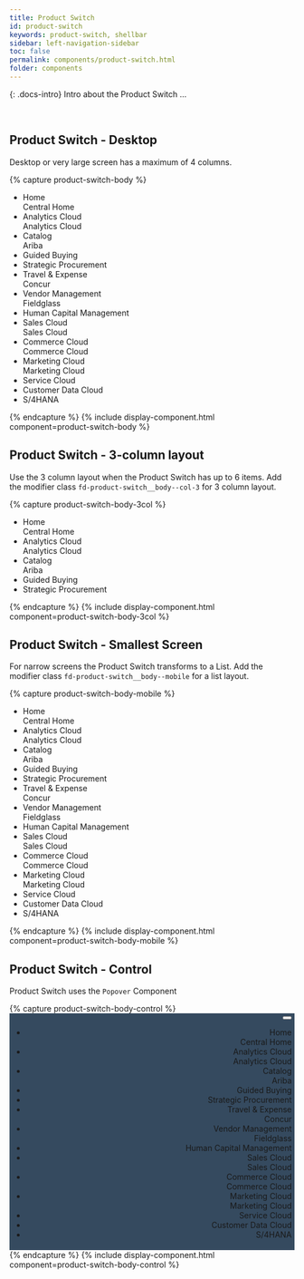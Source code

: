 ```yaml
---
title: Product Switch
id: product-switch
keywords: product-switch, shellbar
sidebar: left-navigation-sidebar
toc: false
permalink: components/product-switch.html
folder: components
---
```


{: .docs-intro}
Intro about the Product Switch ...

<br>

## Product Switch - Desktop
Desktop or very large screen has a maximum of 4 columns.

{% capture product-switch-body %}
<div class="fd-product-switch__body">
    <ul class="fd-product-switch__list">
        <li class="fd-product-switch__item" tabindex="0">
            <div class="fd-product-switch__icon sap-icon--home"></div>
            <div class="fd-product-switch__text">
                <div class="fd-product-switch__title">Home</div>
                <div class="fd-product-switch__subtitle">Central Home</div>
            </div>
        </li>
        <li class="fd-product-switch__item selected" tabindex="0">
            <div class="fd-product-switch__icon sap-icon--business-objects-experience"></div>
            <div class="fd-product-switch__text">
                <div class="fd-product-switch__title">Analytics Cloud</div>
                <div class="fd-product-switch__subtitle">Analytics Cloud</div>
            </div>
        </li>
        <li class="fd-product-switch__item" tabindex="0">
            <div class="fd-product-switch__icon sap-icon--contacts"></div>
            <div class="fd-product-switch__text">
                <div class="fd-product-switch__title">Catalog</div>
                <div class="fd-product-switch__subtitle">Ariba</div>
            </div>
        </li>
        <li class="fd-product-switch__item" tabindex="0">
            <div class="fd-product-switch__icon sap-icon--credit-card"></div>
            <div class="fd-product-switch__text">
                <div class="fd-product-switch__title">Guided Buying</div>
            </div>
        </li>
        <li class="fd-product-switch__item" tabindex="0">
            <div class="fd-product-switch__icon sap-icon--cart-3"></div>
            <div class="fd-product-switch__text">
                <div class="fd-product-switch__title">Strategic Procurement</div>
            </div>
        </li>
        <li class="fd-product-switch__item" tabindex="0">
            <div class="fd-product-switch__icon sap-icon--flight"></div>
            <div class="fd-product-switch__text">
                <div class="fd-product-switch__title">Travel & Expense</div>
                <div class="fd-product-switch__subtitle">Concur</div>
            </div>
        </li>
        <li class="fd-product-switch__item" tabindex="0">
            <div class="fd-product-switch__icon sap-icon--shipping-status"></div>
            <div class="fd-product-switch__text">
                <div class="fd-product-switch__title">Vendor Management</div>
                <div class="fd-product-switch__subtitle">Fieldglass</div>
            </div>
        </li>
        <li class="fd-product-switch__item" tabindex="0">
            <div class="fd-product-switch__icon sap-icon--customer"></div>
            <div class="fd-product-switch__text">
                <div class="fd-product-switch__title">Human Capital Management</div>
            </div>
        </li>
        <li class="fd-product-switch__item" tabindex="0">
            <div class="fd-product-switch__icon sap-icon--sales-notification"></div>
            <div class="fd-product-switch__text">
                <div class="fd-product-switch__title">Sales Cloud</div>
                <div class="fd-product-switch__subtitle">Sales Cloud</div>
            </div>
        </li>
        <li class="fd-product-switch__item" tabindex="0">
            <div class="fd-product-switch__icon sap-icon--retail-store"></div>
            <div class="fd-product-switch__text">
                <div class="fd-product-switch__title">Commerce Cloud</div>
                <div class="fd-product-switch__subtitle">Commerce Cloud</div>
            </div>
        </li>
        <li class="fd-product-switch__item" tabindex="0">
            <div class="fd-product-switch__icon sap-icon--marketing-campaign"></div>
            <div class="fd-product-switch__text">
                <div class="fd-product-switch__title">Marketing Cloud</div>
                <div class="fd-product-switch__subtitle">Marketing Cloud</div>
            </div>
        </li>
        <li class="fd-product-switch__item" tabindex="0">
            <div class="fd-product-switch__icon sap-icon--family-care"></div>
            <div class="fd-product-switch__text">
                <div class="fd-product-switch__title">Service Cloud</div>
            </div>
        </li>
        <li class="fd-product-switch__item" tabindex="0">
            <div class="fd-product-switch__icon sap-icon--customer-briefing"></div>
            <div class="fd-product-switch__text">
                <div class="fd-product-switch__title">Customer Data Cloud</div>
            </div>
        </li>
        <li class="fd-product-switch__item" tabindex="0">
            <div class="fd-product-switch__icon sap-icon--batch-payments"></div>
            <div class="fd-product-switch__text">
                <div class="fd-product-switch__title">S/4HANA</div>
            </div>
        </li>
    </ul>
</div>
{% endcapture %}
{% include display-component.html component=product-switch-body %}

<br>

## Product Switch - 3-column layout
Use the 3 column layout when the Product Switch has up to 6 items. 
Add the modifier class `fd-product-switch__body--col-3` for 3 column layout. 

{% capture product-switch-body-3col %}
<div class="fd-product-switch__body fd-product-switch__body--col-3">
    <ul class="fd-product-switch__list">
        <li class="fd-product-switch__item" tabindex="0">
            <div class="fd-product-switch__icon sap-icon--home"></div>
            <div class="fd-product-switch__text">
                <div class="fd-product-switch__title">Home</div>
                <div class="fd-product-switch__subtitle">Central Home</div>
            </div>
        </li>
        <li class="fd-product-switch__item selected" tabindex="0">
            <div class="fd-product-switch__icon sap-icon--business-objects-experience"></div>
            <div class="fd-product-switch__text">
                <div class="fd-product-switch__title">Analytics Cloud</div>
                <div class="fd-product-switch__subtitle">Analytics Cloud</div>
            </div>
        </li>
        <li class="fd-product-switch__item" tabindex="0">
            <div class="fd-product-switch__icon sap-icon--contacts"></div>
            <div class="fd-product-switch__text">
                <div class="fd-product-switch__title">Catalog</div>
                <div class="fd-product-switch__subtitle">Ariba</div>
            </div>
        </li>
        <li class="fd-product-switch__item" tabindex="0">
            <div class="fd-product-switch__icon sap-icon--credit-card"></div>
            <div class="fd-product-switch__text">
                <div class="fd-product-switch__title">Guided Buying</div>
            </div>
        </li>
        <li class="fd-product-switch__item" tabindex="0">
            <div class="fd-product-switch__icon sap-icon--cart-3"></div>
            <div class="fd-product-switch__text">
                <div class="fd-product-switch__title">Strategic Procurement</div>
            </div>
        </li>
    </ul>
</div>
{% endcapture %}
{% include display-component.html component=product-switch-body-3col %}

<br>

## Product Switch - Smallest Screen
For narrow screens the Product Switch transforms to a List.
Add the modifier class `fd-product-switch__body--mobile` for a list layout.

{% capture product-switch-body-mobile %}
<div style="width:450px;">
    <div class="fd-product-switch__body fd-product-switch__body--mobile">
        <ul class="fd-product-switch__list">
            <li class="fd-product-switch__item" tabindex="0">
                <div class="fd-product-switch__icon sap-icon--home"></div>
                <div class="fd-product-switch__text">
                    <div class="fd-product-switch__title">Home</div>
                    <div class="fd-product-switch__subtitle">Central Home</div>
                </div>
            </li>
            <li class="fd-product-switch__item selected" tabindex="0">
                <div class="fd-product-switch__icon sap-icon--business-objects-experience"></div>
                <div class="fd-product-switch__text">
                    <div class="fd-product-switch__title">Analytics Cloud</div>
                    <div class="fd-product-switch__subtitle">Analytics Cloud</div>
                </div>
            </li>
            <li class="fd-product-switch__item" tabindex="0">
                <div class="fd-product-switch__icon sap-icon--contacts"></div>
                <div class="fd-product-switch__text">
                    <div class="fd-product-switch__title">Catalog</div>
                    <div class="fd-product-switch__subtitle">Ariba</div>
                </div>
            </li>
            <li class="fd-product-switch__item" tabindex="0">
                <div class="fd-product-switch__icon sap-icon--credit-card"></div>
                <div class="fd-product-switch__text">
                    <div class="fd-product-switch__title">Guided Buying</div>
                </div>
            </li>
            <li class="fd-product-switch__item" tabindex="0">
                <div class="fd-product-switch__icon sap-icon--cart-3"></div>
                <div class="fd-product-switch__text">
                    <div class="fd-product-switch__title">Strategic Procurement</div>
                </div>
            </li>
            <li class="fd-product-switch__item" tabindex="0">
                <div class="fd-product-switch__icon sap-icon--flight"></div>
                <div class="fd-product-switch__text">
                    <div class="fd-product-switch__title">Travel & Expense</div>
                    <div class="fd-product-switch__subtitle">Concur</div>
                </div>
            </li>
            <li class="fd-product-switch__item" tabindex="0">
                <div class="fd-product-switch__icon sap-icon--shipping-status"></div>
                <div class="fd-product-switch__text">
                    <div class="fd-product-switch__title">Vendor Management</div>
                    <div class="fd-product-switch__subtitle">Fieldglass</div>
                </div>
            </li>
            <li class="fd-product-switch__item" tabindex="0">
                <div class="fd-product-switch__icon sap-icon--customer"></div>
                <div class="fd-product-switch__text">
                    <div class="fd-product-switch__title">Human Capital Management</div>
                </div>
            </li>
            <li class="fd-product-switch__item" tabindex="0">
                <div class="fd-product-switch__icon sap-icon--sales-notification"></div>
                <div class="fd-product-switch__text">
                    <div class="fd-product-switch__title">Sales Cloud</div>
                    <div class="fd-product-switch__subtitle">Sales Cloud</div>
                </div>
            </li>
            <li class="fd-product-switch__item" tabindex="0">
                <div class="fd-product-switch__icon sap-icon--retail-store"></div>
                <div class="fd-product-switch__text">
                    <div class="fd-product-switch__title">Commerce Cloud</div>
                    <div class="fd-product-switch__subtitle">Commerce Cloud</div>
                </div>
            </li>
            <li class="fd-product-switch__item" tabindex="0">
                <div class="fd-product-switch__icon sap-icon--marketing-campaign"></div>
                <div class="fd-product-switch__text">
                    <div class="fd-product-switch__title">Marketing Cloud</div>
                    <div class="fd-product-switch__subtitle">Marketing Cloud</div>
                </div>
            </li>
            <li class="fd-product-switch__item" tabindex="0">
                <div class="fd-product-switch__icon sap-icon--family-care"></div>
                <div class="fd-product-switch__text">
                    <div class="fd-product-switch__title">Service Cloud</div>
                </div>
            </li>
            <li class="fd-product-switch__item" tabindex="0">
                <div class="fd-product-switch__icon sap-icon--customer-briefing"></div>
                <div class="fd-product-switch__text">
                    <div class="fd-product-switch__title">Customer Data Cloud</div>
                </div>
            </li>
            <li class="fd-product-switch__item" tabindex="0">
                <div class="fd-product-switch__icon sap-icon--batch-payments"></div>
                <div class="fd-product-switch__text">
                    <div class="fd-product-switch__title">S/4HANA</div>
                </div>
            </li>
        </ul>
    </div>
</div>
{% endcapture %}
{% include display-component.html component=product-switch-body-mobile %}

<br>

## Product Switch - Control
Product Switch uses the `Popover` Component

<div class="product-switch-documentation">
{% capture product-switch-body-control %}
<div style="background-color: #354A5F;text-align: right;padding: 5px;">
    <div class="fd-product-switch">
        <div class="fd-popover fd-popover--right">
            <div class="fd-popover__control">
                <button class="fd-button--light fd-popover__control fd-product-switch__control sap-icon--grid" 
                    aria-label="Image label" 
                    aria-controls="product-switch-body" 
                    aria-expanded="false" 
                    aria-haspopup="true">
                </button>
            </div>
            <div class="fd-popover__body fd-popover__body--right" aria-hidden="true" id="product-switch-body">
                <div class="fd-product-switch__body">
                    <ul class="fd-product-switch__list">
                        <li class="fd-product-switch__item">
                            <div class="fd-product-switch__icon sap-icon--home"></div>
                            <div class="fd-product-switch__text">
                                <div class="fd-product-switch__title">Home</div>
                                <div class="fd-product-switch__subtitle">Central Home</div>
                            </div>
                        </li>
                        <li class="fd-product-switch__item selected">
                            <div class="fd-product-switch__icon sap-icon--business-objects-experience"></div>
                            <div class="fd-product-switch__text">
                                <div class="fd-product-switch__title">Analytics Cloud</div>
                                <div class="fd-product-switch__subtitle">Analytics Cloud</div>
                            </div>
                        </li>
                        <li class="fd-product-switch__item">
                            <div class="fd-product-switch__icon sap-icon--contacts"></div>
                            <div class="fd-product-switch__text">
                                <div class="fd-product-switch__title">Catalog</div>
                                <div class="fd-product-switch__subtitle">Ariba</div>
                            </div>
                        </li>
                        <li class="fd-product-switch__item">
                            <div class="fd-product-switch__icon sap-icon--credit-card"></div>
                            <div class="fd-product-switch__text">
                                <div class="fd-product-switch__title">Guided Buying</div>
                            </div>
                        </li>
                        <li class="fd-product-switch__item">
                            <div class="fd-product-switch__icon sap-icon--cart-3"></div>
                            <div class="fd-product-switch__text">
                                <div class="fd-product-switch__title">Strategic Procurement</div>
                            </div>
                        </li>
                        <li class="fd-product-switch__item">
                            <div class="fd-product-switch__icon sap-icon--flight"></div>
                            <div class="fd-product-switch__text">
                                <div class="fd-product-switch__title">Travel & Expense</div>
                                <div class="fd-product-switch__subtitle">Concur</div>
                            </div>
                        </li>
                        <li class="fd-product-switch__item">
                            <div class="fd-product-switch__icon sap-icon--shipping-status"></div>
                            <div class="fd-product-switch__text">
                                <div class="fd-product-switch__title">Vendor Management</div>
                                <div class="fd-product-switch__subtitle">Fieldglass</div>
                            </div>
                        </li>
                        <li class="fd-product-switch__item">
                            <div class="fd-product-switch__icon sap-icon--customer"></div>
                            <div class="fd-product-switch__text">
                                <div class="fd-product-switch__title">Human Capital Management</div>
                            </div>
                        </li>
                        <li class="fd-product-switch__item">
                            <div class="fd-product-switch__icon sap-icon--sales-notification"></div>
                            <div class="fd-product-switch__text">
                                <div class="fd-product-switch__title">Sales Cloud</div>
                                <div class="fd-product-switch__subtitle">Sales Cloud</div>
                            </div>
                        </li>
                        <li class="fd-product-switch__item">
                            <div class="fd-product-switch__icon sap-icon--retail-store"></div>
                            <div class="fd-product-switch__text">
                                <div class="fd-product-switch__title">Commerce Cloud</div>
                                <div class="fd-product-switch__subtitle">Commerce Cloud</div>
                            </div>
                        </li>
                        <li class="fd-product-switch__item">
                            <div class="fd-product-switch__icon sap-icon--marketing-campaign"></div>
                            <div class="fd-product-switch__text">
                                <div class="fd-product-switch__title">Marketing Cloud</div>
                                <div class="fd-product-switch__subtitle">Marketing Cloud</div>
                            </div>
                        </li>
                        <li class="fd-product-switch__item">
                            <div class="fd-product-switch__icon sap-icon--family-care"></div>
                            <div class="fd-product-switch__text">
                                <div class="fd-product-switch__title">Service Cloud</div>
                            </div>
                        </li>
                        <li class="fd-product-switch__item">
                            <div class="fd-product-switch__icon sap-icon--customer-briefing"></div>
                            <div class="fd-product-switch__text">
                                <div class="fd-product-switch__title">Customer Data Cloud</div>
                            </div>
                        </li>
                        <li class="fd-product-switch__item">
                            <div class="fd-product-switch__icon sap-icon--batch-payments"></div>
                            <div class="fd-product-switch__text">
                                <div class="fd-product-switch__title">S/4HANA</div>
                            </div>
                        </li>
                    </ul>
                </div>
            </div>
        </div>
    </div>
</div>
{% endcapture %}
{% include display-component.html component=product-switch-body-control %}
